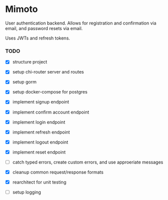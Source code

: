 # Mimoto

User authentication backend. Allows for registration and confirmation via email, and password resets via email.

Uses JWTs and refresh tokens.


### TODO
- [x] structure project
- [x] setup chi-router server and routes
- [x] setup gorm
- [x] setup docker-compose for postgres
- [x] implement signup endpoint
- [x] implement confirm account endpoint
- [x] implement login endpoint
- [x] implement refresh endpoint
- [x] implement logout endpoint
- [x] implement reset endpoint

- [ ] catch typed errors, create custom errors, and use approeriate messages
- [x] cleanup common request/response formats
- [x] rearchitect for unit testing
- [ ] setup logging